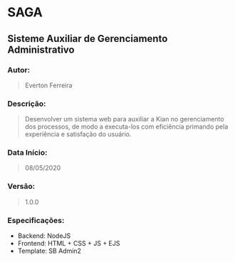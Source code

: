 # SAGA

## Sisteme Auxiliar de Gerenciamento Administrativo

### Autor:
> Everton Ferreira

### Descrição: 
> Desenvolver um sistema web para auxiliar a Kian no gerenciamento dos processos,
> de modo a executa-los com eficiência primando pela experiência e satisfação do usuário.

### Data Início: 
> 08/05/2020

### Versão: 
> 1.0.0

### Especificações:
- Backend: NodeJS
- Frontend: HTML + CSS + JS + EJS
- Template: SB Admin2
